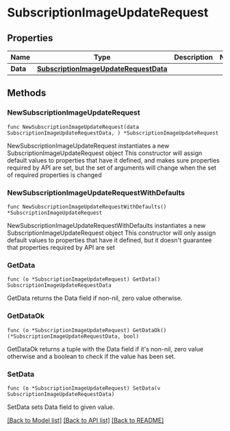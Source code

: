 # SubscriptionImageUpdateRequest

## Properties

Name | Type | Description | Notes
------------ | ------------- | ------------- | -------------
**Data** | [**SubscriptionImageUpdateRequestData**](SubscriptionImageUpdateRequestData.md) |  | 

## Methods

### NewSubscriptionImageUpdateRequest

`func NewSubscriptionImageUpdateRequest(data SubscriptionImageUpdateRequestData, ) *SubscriptionImageUpdateRequest`

NewSubscriptionImageUpdateRequest instantiates a new SubscriptionImageUpdateRequest object
This constructor will assign default values to properties that have it defined,
and makes sure properties required by API are set, but the set of arguments
will change when the set of required properties is changed

### NewSubscriptionImageUpdateRequestWithDefaults

`func NewSubscriptionImageUpdateRequestWithDefaults() *SubscriptionImageUpdateRequest`

NewSubscriptionImageUpdateRequestWithDefaults instantiates a new SubscriptionImageUpdateRequest object
This constructor will only assign default values to properties that have it defined,
but it doesn't guarantee that properties required by API are set

### GetData

`func (o *SubscriptionImageUpdateRequest) GetData() SubscriptionImageUpdateRequestData`

GetData returns the Data field if non-nil, zero value otherwise.

### GetDataOk

`func (o *SubscriptionImageUpdateRequest) GetDataOk() (*SubscriptionImageUpdateRequestData, bool)`

GetDataOk returns a tuple with the Data field if it's non-nil, zero value otherwise
and a boolean to check if the value has been set.

### SetData

`func (o *SubscriptionImageUpdateRequest) SetData(v SubscriptionImageUpdateRequestData)`

SetData sets Data field to given value.



[[Back to Model list]](../README.md#documentation-for-models) [[Back to API list]](../README.md#documentation-for-api-endpoints) [[Back to README]](../README.md)


